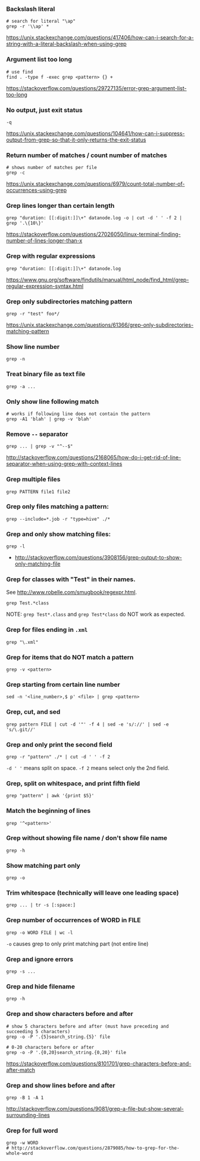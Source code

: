 ### Backslash literal

```
# search for literal "\ap"
grep -r '\\ap' *
```

https://unix.stackexchange.com/questions/417406/how-can-i-search-for-a-string-with-a-literal-backslash-when-using-grep


### Argument list too long

```
# use find
find . -type f -exec grep <pattern> {} +
```

https://stackoverflow.com/questions/29727135/error-grep-argument-list-too-long


### No output, just exit status

```
-q
```

https://unix.stackexchange.com/questions/104641/how-can-i-suppress-output-from-grep-so-that-it-only-returns-the-exit-status


### Return number of matches / count number of matches

```
# shows number of matches per file
grep -c
```

https://unix.stackexchange.com/questions/6979/count-total-number-of-occurrences-using-grep


### Grep lines longer than certain length

```
grep "duration: [[:digit:]]\+" datanode.log -o | cut -d ' ' -f 2 | grep '.\{10\}'
```

https://stackoverflow.com/questions/27026050/linux-terminal-finding-number-of-lines-longer-than-x


### Grep with regular expressions

```
grep "duration: [[:digit:]]\+" datanode.log
```

https://www.gnu.org/software/findutils/manual/html_node/find_html/grep-regular-expression-syntax.html


### Grep only subdirectories matching pattern

```
grep -r "test" foo*/
```

https://unix.stackexchange.com/questions/61366/grep-only-subdirectories-matching-pattern


### Show line number

```
grep -n
```


### Treat binary file as text file

```
grep -a ...
```


### Only show line following match

```
# works if following line does not contain the pattern
grep -A1 'blah' | grep -v 'blah'
```


### Remove `--` separator

```
grep ... | grep -v "^--$"
```

http://stackoverflow.com/questions/2168065/how-do-i-get-rid-of-line-separator-when-using-grep-with-context-lines


### Grep multiple files

```
grep PATTERN file1 file2
```


### Grep only files matching a pattern:

```
grep --include=*.job -r "type=hive" ./*
```


### Grep and only show matching files:

```
grep -l
```

* http://stackoverflow.com/questions/3908156/grep-output-to-show-only-matching-file


### Grep for classes with "Test" in their names.

See http://www.robelle.com/smugbook/regexpr.html.

```
grep Test.*class
```

NOTE: `grep Test*.class` and `grep Test*class` do NOT work as expected.


### Grep for files ending in `.xml`

```
grep "\.xml"
```


### Grep for items that do NOT match a pattern

```
grep -v <pattern>
```


### Grep starting from certain line number

```
sed -n '<line_number>,$ p' <file> | grep <pattern>
```


### Grep, cut, and sed

```
grep pattern FILE | cut -d '"' -f 4 | sed -e 's/://' | sed -e 's/\.git//'
```


### Grep and only print the second field

```
grep -r "pattern" ./* | cut -d ' ' -f 2
```

`-d ' '` means split on space. `-f 2` means select only the 2nd field.


### Grep, split on whitespace, and print fifth field

```
grep "pattern" | awk '{print $5}'
```


### Match the beginning of lines

```
grep '^<pattern>'
```


### Grep without showing file name / don't show file name

```
grep -h
```


### Show matching part only

```
grep -o
```


### Trim whitespace (technically will leave one leading space)

```
grep ... | tr -s [:space:]
```


### Grep number of occurrences of WORD in FILE

```
grep -o WORD FILE | wc -l
```

`-o` causes grep to only print matching part (not entire line)


### Grep and ignore errors

```
grep -s ...
```


### Grep and hide filename

```
grep -h
```


### Grep and show characters before and after

```
# show 5 characters before and after (must have preceding and succeeding 5 characters)
grep -o -P '.{5}search_string.{5}' file

# 0-20 characters before or after
grep -o -P '.{0,20}search_string.{0,20}' file
```

https://stackoverflow.com/questions/8101701/grep-characters-before-and-after-match


### Grep and show lines before and after

```
grep -B 1 -A 1
```

http://stackoverflow.com/questions/9081/grep-a-file-but-show-several-surrounding-lines


### Grep for full word

```
grep -w WORD
# http://stackoverflow.com/questions/2879085/how-to-grep-for-the-whole-word
```